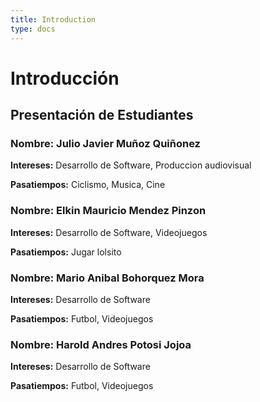 ```yaml
---
title: Introduction
type: docs
---
```


# Introducción

## Presentación de Estudiantes

### **Nombre:** Julio Javier Muñoz Quiñonez
**Intereses:** Desarrollo de Software, Produccion audiovisual 

**Pasatiempos:** Ciclismo, Musica, Cine
<br>

### **Nombre:** Elkin Mauricio Mendez Pinzon
**Intereses:** Desarrollo de Software, Videojuegos

**Pasatiempos:** Jugar lolsito 
<br>

### **Nombre:**  Mario Anibal Bohorquez Mora
**Intereses:** Desarrollo de Software

**Pasatiempos:** Futbol, Videojuegos
<br>

### **Nombre:**  Harold Andres Potosi Jojoa
**Intereses:** Desarrollo de Software

**Pasatiempos:** Futbol, Videojuegos
